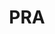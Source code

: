 ---
# This topic lives at
# https://digital.gov/topics/pra

# Topic Title
title: "PRA"

# description — keep it short and clear
summary: ""

# Weight
weight: 1

# For more information on managing topics,
# see https://github.com/GSA/digitalgov.gov/wiki/topics
---